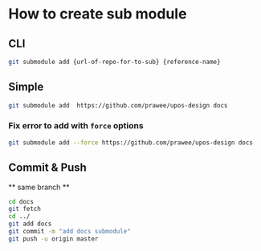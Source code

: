 # How to create sub module

## CLI
```bash
git submodule add {url-of-repo-for-to-sub} {reference-name}
```

## Simple
```bash
git submodule add  https://github.com/prawee/upos-design docs
```

### Fix error to add with `force` options
```bash
git submodule add --force https://github.com/prawee/upos-design docs
```

## Commit & Push

** same branch **

```bash
cd docs
git fetch
cd ../
git add docs
git commit -m "add docs submodule"
git push -u origin master
```